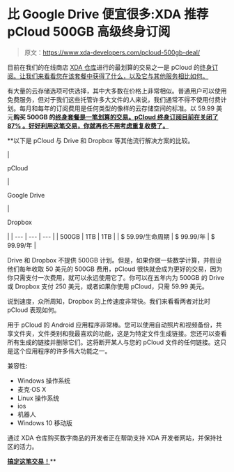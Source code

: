# 比 Google Drive 便宜很多:XDA 推荐 pCloud 500GB 高级终身订阅

> 原文：<https://www.xda-developers.com/pcloud-500gb-deal/>

目前在我们的在线商店 [XDA 仓库](https://depot.xda-developers.com/?utm_source=xda-developers.com&utm_medium=referral&utm_campaign=pcloud_021717)进行的最划算的交易之一是 pCloud 的[终身订阅。让我们来看看您在该套餐中获得了什么，以及它与其他服务相比如何。](https://depot.xda-developers.com/sales/pcloud-premium-lifetime-subscription?utm_source=xda-developers.com&utm_medium=referral&utm_campaign=pcloud_021717)

有大量的云存储选项可供选择，其中大多数在价格上非常相似。普通用户可以使用免费服务，但对于我们这些托管许多大文件的人来说，我们通常不得不使用付费计划。每月和每年的订阅费用是任何类型的像样的云存储空间的标准。以 59.99 美元**购买 500GB 的[终身套餐是一笔划算的交易。pCloud 终身订阅目前在**关闭了 87%** 。好好利用这笔交易，你就再也不用考虑重复收费了。](https://depot.xda-developers.com/sales/pcloud-premium-lifetime-subscription?utm_source=xda-developers.com&utm_medium=referral&utm_campaign=pcloud_021717)**

 **以下是 pCloud 与 Drive 和 Dropbox 等其他流行解决方案的比较。

| 

pCloud

 | 

Google Drive

 | 

Dropbox

 |
| --- | --- | --- |
| 500GB | 1TB | 1TB |
| $ 59.99/生命周期 | $ 99.99/年 | $ 99.99/年 |

Drive 和 Dropbox 不提供 500GB 计划。但是，如果你做一些数学计算，并假设他们每年收取 50 美元的 500GB 费用，pCloud 很快就会成为更好的交易，因为你只需支付一次费用，就可以永远使用它了。你可以在五年内为 500GB 的 Drive 或 Dropbox 支付 250 美元，或者如果你使用 pCloud，只需 59.99 美元。

说到速度，众所周知，Dropbox 的上传速度非常快。我们来看看两者对比时 pCloud 表现如何。

用于 pCloud 的 Android 应用程序非常棒。您可以使用自动照片和视频备份，共享文件夹，文件类别和我最喜欢的功能，这是为特定文件生成链接。您还可以查看所有生成的链接并删除它们。这将断开某人与您的 pCloud 文件的任何链接。这只是这个应用程序的许多伟大功能之一。

兼容性:

*   Windows 操作系统
*   麦克·OS X
*   Linux 操作系统
*   ios
*   机器人
*   Windows 10 移动版

通过 XDA 仓库购买数字商品的开发者正在帮助支持 XDA 开发者网站，并保持社区的活力。

[**搞定这笔交易！**](https://depot.xda-developers.com/sales/pcloud-premium-lifetime-subscription?utm_source=xda-developers.com&utm_medium=referral&utm_campaign=pcloud_021717)**